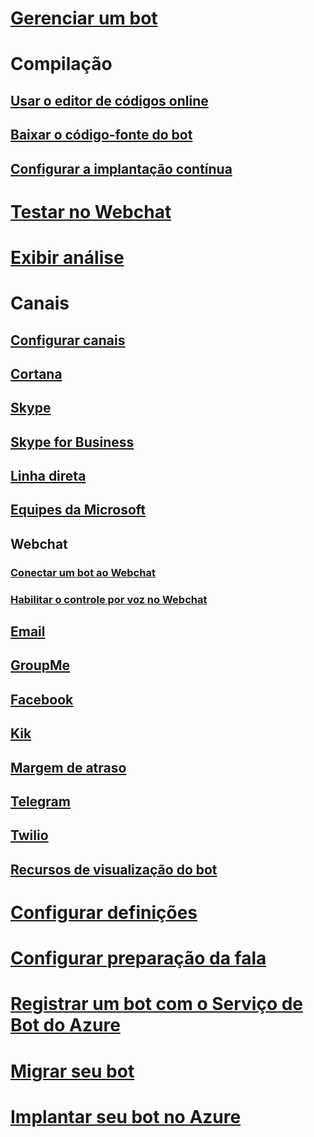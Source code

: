 # [Gerenciar um bot](../bot-service-manage-overview.md)
# Compilação
## [Usar o editor de códigos online](../bot-service-build-online-code-editor.md)
## [Baixar o código-fonte do bot](../bot-service-build-download-source-code.md)
## [Configurar a implantação contínua](../bot-service-build-continuous-deployment.md)
# [Testar no Webchat](../bot-service-manage-test-webchat.md)
# [Exibir análise](../bot-service-manage-analytics.md)
# Canais
## [Configurar canais](../bot-service-manage-channels.md)
## [Cortana](../bot-service-channel-connect-cortana.md) 
## [Skype](../bot-service-channel-connect-skype.md)
## [Skype for Business](../bot-service-channel-connect-skypeforbusiness.md)
## [Linha direta](../bot-service-channel-connect-directline.md)
## [Equipes da Microsoft](https://msdn.microsoft.com/en-us/microsoft-teams/bots)
## Webchat
### [Conectar um bot ao Webchat](../bot-service-channel-connect-webchat.md)
### [Habilitar o controle por voz no Webchat](../bot-service-channel-connect-webchat-speech.md)
## [Email](../bot-service-channel-connect-email.md)
## [GroupMe](../bot-service-channel-connect-groupme.md) 
## [Facebook](../bot-service-channel-connect-facebook.md) 
## [Kik](../bot-service-channel-connect-kik.md) 
## [Margem de atraso](../bot-service-channel-connect-slack.md) 
## [Telegram](../bot-service-channel-connect-telegram.md) 
## [Twilio](../bot-service-channel-connect-twilio.md)
## [Recursos de visualização do bot](../bot-service-channel-inspector.md)
# [Configurar definições](../bot-service-manage-settings.md)
# [Configurar preparação da fala](../bot-service-manage-speech-priming.md)
# [Registrar um bot com o Serviço de Bot do Azure](../bot-service-quickstart-registration.md)
# [Migrar seu bot](../bot-service-migrate-bot.md)
# [Implantar seu bot no Azure](../bot-builder-howto-deploy-azure.md)

